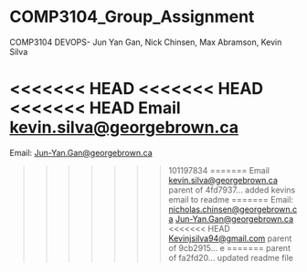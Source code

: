 # COMP3104_Group_Assignment
COMP3104 DEVOPS- Jun Yan Gan, Nick Chinsen, Max Abramson, Kevin Silva

<<<<<<< HEAD
<<<<<<< HEAD
<<<<<<< HEAD
Email  kevin.silva@georgebrown.ca
=======

Email: Jun-Yan.Gan@georgebrown.ca
>>>>>>> 101197834
=======
Email kevin.silva@georgebrown.ca
>>>>>>> parent of 4fd7937... added kevins email to readme
=======
Email: nicholas.chinsen@georgebrown.ca
       Jun-Yan.Gan@georgebrown.ca
<<<<<<< HEAD
	Kevinjsilva94@gmail.com
>>>>>>> parent of 9cb2915... e
=======
>>>>>>> parent of fa2fd20... updated readme file
